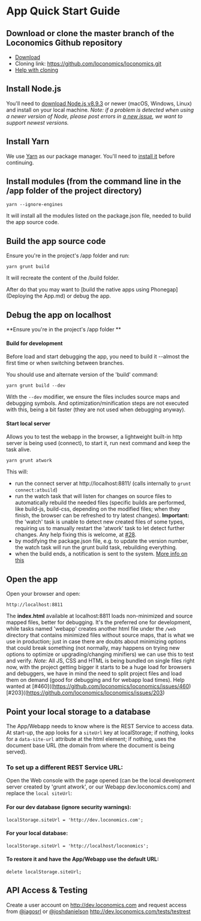 # App Quick Start Guide

## Download or clone the master branch of the Loconomics Github repository
- [Download](https://github.com/loconomics/loconomics/archive/master.zip)
- Cloning link: https://github.com/loconomics/loconomics.git
- [Help with cloning](https://help.github.com/articles/cloning-a-repository/)

## Install Node.js

You'll need to [download Node.js v8.9.3](https://nodejs.org/en/download/) or newer (macOS, Windows, Linux) and install on your local machine.
*Note: if a problem is detected when using a newer version of Node, please post errors in [a new issue](https://github.com/loconomics/loconomics/issues/new), we want to support newest versions.*

## Install Yarn

We use [Yarn](https://yarnpkg.com) as our package manager. You'll need to [install it](https://yarnpkg.com/en/docs/install) before continuing.

## Install modules (from the command line in the /app folder of the project directory)
```
yarn --ignore-engines
```
It will install all the modules listed on the package.json file, needed to build the app source code.

## Build the app source code

Ensure you're in the project's /app folder and run:
```
yarn grunt build
```
It will recreate the content of the /build folder.

After do that you may want to [build the native apps using Phonegap](Deploying the App.md) or debug the app.

## Debug the app on localhost

**Ensure you're in the project's /app folder **

#### Build for development
Before load and start debugging the app, you need to build it --almost the first time or when switching between branches.

You should use and alternate version of the 'build' command:
```
yarn grunt build --dev
```

With the `--dev` modifier, we ensure the files includes source maps and debugging symbols. And optimization/minification steps
are not executed with this, being a bit faster (they are not used when debugging anyway).

#### Start local server
Allows you to test the webapp in the browser, a lightweight built-in http server is being used (connect), to start it, run next command and keep the task alive.
```
yarn grunt atwork
```

This will:
- run the connect server at http://localhost:8811/ (calls internally to `grunt connect:atbuild`)
- run the watch task that will listen for changes on source files to automatically rebuild the needed files (specific builds are performed, like build-js, build-css, depending on the modified files; when they finish, the browser can be refreshed to try latest changes).
  **Important:** the 'watch' task is unable to detect new created files of some types, requiring us to manually restart the 'atwork' task to let detect further changes. Any help fixing this is welcome, at [#28](https://github.com/loconomics/loconomics/issues/28).
- by modifying the package.json file, e.g. to update the version number, the watch task will run the grunt build task, rebuilding everything.
- when the build ends, a notification is sent to the system. [More info on this](https://github.com/dylang/grunt-notify)

## Open the app

Open your browser and open:
```
http://localhost:8811
```

The **index.html** available at localhost:8811 loads non-minimized and source mapped files, better for debugging. It's the preferred one for development, while tasks named 'webapp' creates another html file under the `/web` directory that contains minimized files without source maps, that is what we use in production; just in case there are doubts about minimizing options that could break something (not normally, may happens on trying new options to optimize or upgrading/changing minifiers) we can use this to test and verify.
*Note:* All JS, CSS and HTML is being bundled on single files right now, with the project getting bigger it starts to be a huge load for browsers and debuggers, we have in mind the need to split project files and load them on demand (good for debugging and for webapp load times). Help wanted at [#460]((https://github.com/loconomics/loconomics/issues/460) [#203]((https://github.com/loconomics/loconomics/issues/203)

## Point your local storage to a database

The App/Webapp needs to know where is the REST Service to access data.
At start-up, the app looks for a `siteUrl` key at localStorage; if nothing, looks for a `data-site-url` attribute at the html
element; if nothing, uses the document base URL (the domain from where the document is being served).

### To set up a different REST Service URL:
Open the Web console with the page opened (can be the local development server created by 'grunt atwork', or our Webapp dev.loconomics.com) and replace the `local siteUrl`:

#### For our dev database (ignore security warnings):
```
localStorage.siteUrl = 'http://dev.loconomics.com';
```
#### For your local database:
```
localStorage.siteUrl = 'http://localhost/loconomics';
```
#### To restore it and have the App/Webapp use the default URL:
```
delete localStorage.siteUrl;
```

## API Access & Testing
Create a user account on http://dev.loconomics.com and request access from [@iagosrl](mailto:iago@loconomics.com) or [@joshdanielson](mailto:joshua.danielson@loconomics.com)
http://dev.loconomics.com/tests/testrest
